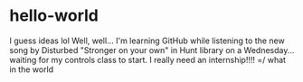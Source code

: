 # hello-world
I guess ideas lol
Well, well... I'm learning GitHub while listening to the new song by Disturbed "Stronger on your own" in Hunt library on a Wednesday... waiting for my controls class to start. I really need an internship!!!! =/
what in the world